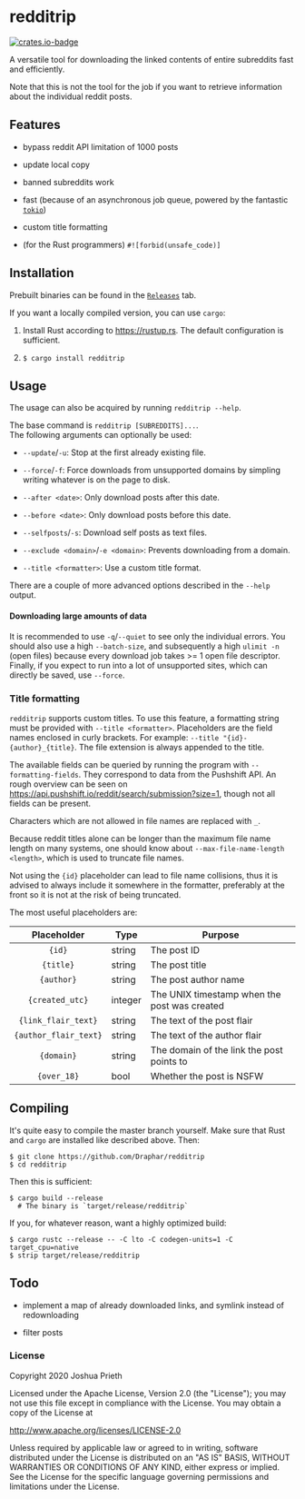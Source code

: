 # redditrip

[![crates.io-badge]][crates.io]

[crates.io-badge]: https://img.shields.io/crates/v/redditrip?style=flat-square 
[crates.io]: https://crates.io/crates/redditrip

A versatile tool for downloading the linked contents of entire subreddits fast and efficiently.

Note that this is not the tool for the job if you want to retrieve information about the individual reddit posts.

## Features

- bypass reddit API limitation of 1000 posts

- update local copy

- banned subreddits work

- fast (because of an asynchronous job queue, powered by the fantastic [`tokio`])

- custom title formatting

- (for the Rust programmers) `#![forbid(unsafe_code)]`

## Installation

Prebuilt binaries can be found in the [`Releases`] tab.

If you want a locally compiled version, you can use `cargo`:

1. Install Rust according to https://rustup.rs.
   The default configuration is sufficient.

2. `$ cargo install redditrip`

## Usage

The usage can also be acquired by running `redditrip --help`. 

The base command is `redditrip [SUBREDDITS]...`.  
The following arguments can optionally be used:

- `--update`/`-u`: Stop at the first already existing file.

- `--force`/`-f`: Force downloads from unsupported domains by simpling writing whatever is on the page to disk.

- `--after <date>`: Only download posts after this date.

- `--before <date>`: Only download posts before this date.

- `--selfposts`/`-s`: Download self posts as text files.

- `--exclude <domain>`/`-e <domain>`: Prevents downloading from a domain.

- `--title <formatter>`: Use a custom title format.

There are a couple of more advanced options described in the `--help` output.

#### Downloading large amounts of data

It is recommended to use `-q`/`--quiet` to see only the individual errors.
You should also use a high `--batch-size`, and subsequently a high `ulimit -n` (open files) because every download job takes >= 1 open file descriptor.
Finally, if you expect to run into a lot of unsupported sites, which can directly be saved, use `--force`.

### Title formatting

`redditrip` supports custom titles. To use this feature, a formatting string must be provided with `--title <formatter>`.
Placeholders are the field names enclosed in curly brackets. For example: `--title "{id}-{author}_{title}`.
The file extension is always appended to the title.

The available fields can be queried by running the program with `--formatting-fields`.
They correspond to data from the Pushshift API.
An rough overview can be seen on https://api.pushshift.io/reddit/search/submission?size=1, though not all fields can be present.

Characters which are not allowed in file names are replaced with `_`.

Because reddit titles alone can be longer than the maximum file name length on many systems, one should know about `--max-file-name-length <length>`,
which is used to truncate file names.

Not using the `{id}` placeholder can lead to file name collisions, thus it is advised to always include it somewhere in the formatter,
preferably at the front so it is not at the risk of being truncated.

The most useful placeholders are:

| Placeholder | Type | Purpose |
| :---------: | ---- | ------- |
| `{id}` | string | The post ID |
| `{title}` | string | The post title |
| `{author}` | string | The post author name |
| `{created_utc}` | integer | The UNIX timestamp when the post was created |
| `{link_flair_text}` | string | The text of the post flair |
| `{author_flair_text}` | string | The text of the author flair |
| `{domain}` | string | The domain of the link the post points to |
| `{over_18}` | bool | Whether the post is NSFW |

## Compiling

It's quite easy to compile the master branch yourself.
Make sure that Rust and `cargo` are installed like described above.
Then:

```
$ git clone https://github.com/Draphar/redditrip
$ cd redditrip
```

Then this is sufficient:

```
$ cargo build --release
  # The binary is `target/release/redditrip`
```

If you, for whatever reason, want a highly optimized build:

```
$ cargo rustc --release -- -C lto -C codegen-units=1 -C target_cpu=native
$ strip target/release/redditrip
```

## Todo

- implement a map of already downloaded links, and symlink instead of redownloading

- filter posts

### License

Copyright 2020 Joshua Prieth

Licensed under the Apache License, Version 2.0 (the "License");
you may not use this file except in compliance with the License.
You may obtain a copy of the License at

http://www.apache.org/licenses/LICENSE-2.0

Unless required by applicable law or agreed to in writing, software
distributed under the License is distributed on an "AS IS" BASIS,
WITHOUT WARRANTIES OR CONDITIONS OF ANY KIND, either express or implied.
See the License for the specific language governing permissions and
limitations under the License.

[`Releases`]: https://github.com/Draphar/redditrip/releases
[`tokio`]: https://tokio.rs/
